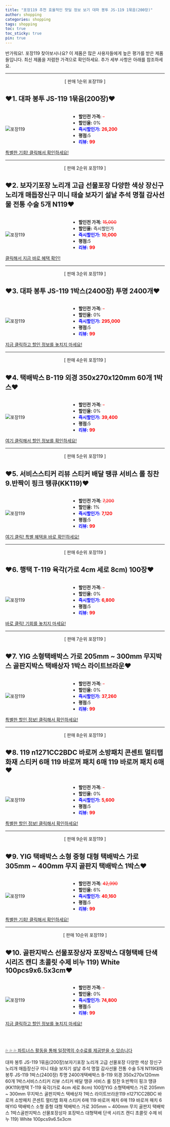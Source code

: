 ```yaml
---
title: "포장119 추천 효율적인 핫딜 정보 보기 대파 봉투 JS-119 1묶음(200장)"
author: shopping
categories: shopping
tags: shopping
toc: true
toc_sticky: true
pin: true
---
```

반가워요!. 포장119 찾아보시나요? 이 제품은 많은 사용자들에게 높은 평가를 받은 제품들입니다. 최신 제품을 저렴한 가격으로 확인하세요. 추가 세부 사항은 아래를 참조하세요.

---
<p class="toplist" style="margin: 0 auto; display: block; width: fit-content;">[ 판매 1순위 포장119 ]</p>

<h2><strong>❤️1. 대파 봉투 JS-119 1묶음(200장)❤️</strong></h2>

<div style="display: flex; align-items: center;">
    <div style="flex: 0.4;">
        <img src="https://thumbnail6.coupangcdn.com/thumbnails/remote/230x230ex/image/vendor_inventory/7c60/b23e28c5da9a852a583f43b67e41f6b47ee5280b9860344ce154f301deb4.jpg" alt="포장119" style="max-width: 100%;">
    </div>
    <div style="flex: 0.6; margin-left: 10px;">
        <ul>
            <li><strong>할인전 가격:</strong> <del style="color: red;">-</del></li>
            <li><strong>할인율:</strong> 0%</li>
            <li><span style='color:blue'><strong>즉시할인가:</strong></span> <span style='color:red'><strong>26,200</strong></span></li>
            <li><strong>평점:</strong>5</li>
            <li><span style='color:blue'><strong>리뷰:</strong></span> <span style='color:red'><strong>99</strong></span></li>
        </ul>
    </div>
</div>
<div class="center">
    <a href="https://selin100587001.github.io?lptag=AF9450613&subid=githubio&pageKey=7969520558&traceid=V0-153&itemId=22068139325&vendorItemId=89115270330" class="myButton">
        특별한 기회! 클릭해서 확인하세요!
    </a>
</div>


---
<p class="toplist" style="margin: 0 auto; display: block; width: fit-content;">[ 판매 2순위 포장119 ]</p>

<h2><strong>❤️2. 보자기포장 노리개 고급 선물포장 다양한 색상 장신구 노리개 매듭장신구 미니 태슬 보자기 설날 추석 명절 감사선물 전통 수술 5개 N119❤️</strong></h2>

<div style="display: flex; align-items: center;">
    <div style="flex: 0.4;">
        <img src="https://thumbnail8.coupangcdn.com/thumbnails/remote/230x230ex/image/vendor_inventory/1266/ded15d34bc816d35a52c7d1433aef54eec49c901b30a0d5d62380ae3e856.jpg" alt="포장119" style="max-width: 100%;">
    </div>
    <div style="flex: 0.6; margin-left: 10px;">
        <ul>
            <li><strong>할인전 가격:</strong> <del style="color: red;">15,000</del></li>
            <li><strong>할인율:</strong> 즉시할인가</li>
            <li><span style='color:blue'><strong>즉시할인가:</strong></span> <span style='color:red'><strong>10,000</strong></span></li>
            <li><strong>평점:</strong>5</li>
            <li><span style='color:blue'><strong>리뷰:</strong></span> <span style='color:red'><strong>99</strong></span></li>
        </ul>
    </div>
</div>
<div class="center">
    <a href="https://selin100587001.github.io?lptag=AF9450613&subid=githubio&pageKey=7879420375&traceid=V0-153&itemId=21545163567&vendorItemId=88597996667" class="myButton">
        클릭해서 지금 바로 혜택 확인!
    </a>
</div>


---
<p class="toplist" style="margin: 0 auto; display: block; width: fit-content;">[ 판매 3순위 포장119 ]</p>

<h2><strong>❤️3. 대파 봉투 JS-119 1박스(2400장) 투명 2400개❤️</strong></h2>

<div style="display: flex; align-items: center;">
    <div style="flex: 0.4;">
        <img src="https://thumbnail6.coupangcdn.com/thumbnails/remote/230x230ex/image/vendor_inventory/7c60/b23e28c5da9a852a583f43b67e41f6b47ee5280b9860344ce154f301deb4.jpg" alt="포장119" style="max-width: 100%;">
    </div>
    <div style="flex: 0.6; margin-left: 10px;">
        <ul>
            <li><strong>할인전 가격:</strong> <del style="color: red;">-</del></li>
            <li><strong>할인율:</strong> 0%</li>
            <li><span style='color:blue'><strong>즉시할인가:</strong></span> <span style='color:red'><strong>295,000</strong></span></li>
            <li><strong>평점:</strong>5</li>
            <li><span style='color:blue'><strong>리뷰:</strong></span> <span style='color:red'><strong>99</strong></span></li>
        </ul>
    </div>
</div>
<div class="center">
    <a href="https://selin100587001.github.io?lptag=AF9450613&subid=githubio&pageKey=7970663186&traceid=V0-153&itemId=22073192578&vendorItemId=89120260718" class="myButton">
        지금 클릭하고 할인 정보를 놓치지 마세요!
    </a>
</div>


---
<p class="toplist" style="margin: 0 auto; display: block; width: fit-content;">[ 판매 4순위 포장119 ]</p>

<h2><strong>❤️4. 택배박스 B-119 외경 350x270x120mm 60개 1박스❤️</strong></h2>

<div style="display: flex; align-items: center;">
    <div style="flex: 0.4;">
        <img src="https://thumbnail8.coupangcdn.com/thumbnails/remote/230x230ex/image/vendor_inventory/fec9/b91ab29435d6ce951b7c0a39f567332da829a2c4f0ff538b3d6bcffcacce.png" alt="포장119" style="max-width: 100%;">
    </div>
    <div style="flex: 0.6; margin-left: 10px;">
        <ul>
            <li><strong>할인전 가격:</strong> <del style="color: red;">-</del></li>
            <li><strong>할인율:</strong> 0%</li>
            <li><span style='color:blue'><strong>즉시할인가:</strong></span> <span style='color:red'><strong>39,400</strong></span></li>
            <li><strong>평점:</strong>5</li>
            <li><span style='color:blue'><strong>리뷰:</strong></span> <span style='color:red'><strong>99</strong></span></li>
        </ul>
    </div>
</div>
<div class="center">
    <a href="https://selin100587001.github.io?lptag=AF9450613&subid=githubio&pageKey=6349339550&traceid=V0-153&itemId=13353640281&vendorItemId=86243286152" class="myButton">
        여기 클릭해서 할인 정보를 확인하세요!
    </a>
</div>


---
<p class="toplist" style="margin: 0 auto; display: block; width: fit-content;">[ 판매 5순위 포장119 ]</p>

<h2><strong>❤️5. 서비스스티커 리뷰 스티커 배달 땡큐 서비스 롤 칭찬 9.반짝이 핑크 땡큐(KK119)❤️</strong></h2>

<div style="display: flex; align-items: center;">
    <div style="flex: 0.4;">
        <img src="https://thumbnail6.coupangcdn.com/thumbnails/remote/230x230ex/image/vendor_inventory/11dc/b818be3897df24bced26bb857d55589ccd43801819e04b30c31fb4619510.jpg" alt="포장119" style="max-width: 100%;">
    </div>
    <div style="flex: 0.6; margin-left: 10px;">
        <ul>
            <li><strong>할인전 가격:</strong> <del style="color: red;">7,200</del></li>
            <li><strong>할인율:</strong> 1%</li>
            <li><span style='color:blue'><strong>즉시할인가:</strong></span> <span style='color:red'><strong>7,120</strong></span></li>
            <li><strong>평점:</strong>5</li>
            <li><span style='color:blue'><strong>리뷰:</strong></span> <span style='color:red'><strong>99</strong></span></li>
        </ul>
    </div>
</div>
<div class="center">
    <a href="https://selin100587001.github.io?lptag=AF9450613&subid=githubio&pageKey=7596485716&traceid=V0-153&itemId=20085251376&vendorItemId=87180741954" class="myButton">
        여기 클릭! 특별 혜택을 바로 확인하세요!
    </a>
</div>


---
<p class="toplist" style="margin: 0 auto; display: block; width: fit-content;">[ 판매 6순위 포장119 ]</p>

<h2><strong>❤️6. 행택 T-119 육각(가로 4cm 세로 8cm) 100장❤️</strong></h2>

<div style="display: flex; align-items: center;">
    <div style="flex: 0.4;">
        <img src="https://thumbnail9.coupangcdn.com/thumbnails/remote/230x230ex/image/vendor_inventory/a7f5/a0f1daa44904c4412bc3caeefb64bf60de9a82000887f314cd7eae8a02ed.jpg" alt="포장119" style="max-width: 100%;">
    </div>
    <div style="flex: 0.6; margin-left: 10px;">
        <ul>
            <li><strong>할인전 가격:</strong> <del style="color: red;">-</del></li>
            <li><strong>할인율:</strong> 0%</li>
            <li><span style='color:blue'><strong>즉시할인가:</strong></span> <span style='color:red'><strong>6,800</strong></span></li>
            <li><strong>평점:</strong>5</li>
            <li><span style='color:blue'><strong>리뷰:</strong></span> <span style='color:red'><strong>99</strong></span></li>
        </ul>
    </div>
</div>
<div class="center">
    <a href="https://selin100587001.github.io?lptag=AF9450613&subid=githubio&pageKey=6468648425&traceid=V0-153&itemId=14109877619&vendorItemId=81356903307" class="myButton">
        바로 클릭! 기회를 놓치지 마세요!
    </a>
</div>


---
<p class="toplist" style="margin: 0 auto; display: block; width: fit-content;">[ 판매 7순위 포장119 ]</p>

<h2><strong>❤️7. YIG 소형택배박스 가로 205mm ~ 300mm 무지박스 골판지박스 택배상자 1박스 라이트브라운❤️</strong></h2>

<div style="display: flex; align-items: center;">
    <div style="flex: 0.4;">
        <img src="https://thumbnail7.coupangcdn.com/thumbnails/remote/230x230ex/image/vendor_inventory/dcc5/fb57c508ffc44e86bf4424a1efe2c91e1b0c4c57a0c7cb11659dd7129493.jpg" alt="포장119" style="max-width: 100%;">
    </div>
    <div style="flex: 0.6; margin-left: 10px;">
        <ul>
            <li><strong>할인전 가격:</strong> <del style="color: red;">-</del></li>
            <li><strong>할인율:</strong> 0%</li>
            <li><span style='color:blue'><strong>즉시할인가:</strong></span> <span style='color:red'><strong>37,260</strong></span></li>
            <li><strong>평점:</strong>5</li>
            <li><span style='color:blue'><strong>리뷰:</strong></span> <span style='color:red'><strong>99</strong></span></li>
        </ul>
    </div>
</div>
<div class="center">
    <a href="https://selin100587001.github.io?lptag=AF9450613&subid=githubio&pageKey=8053348797&traceid=V0-153&itemId=22594406377&vendorItemId=89636108682" class="myButton">
        특별한 할인 정보! 클릭해서 확인하세요!
    </a>
</div>


---
<p class="toplist" style="margin: 0 auto; display: block; width: fit-content;">[ 판매 8순위 포장119 ]</p>

<h2><strong>❤️8. 119 n1271CC2BDC 바로꺼 소방패치 콘센트 멀티탭 화재 스티커 6매 119 바로꺼 패치 6매 119 바로꺼 패치 6매❤️</strong></h2>

<div style="display: flex; align-items: center;">
    <div style="flex: 0.4;">
        <img src="https://thumbnail10.coupangcdn.com/thumbnails/remote/230x230ex/image/vendor_inventory/e85c/334c7c840483346a0c9941b606d6ec6c4227e8b004f1d24b780cc07fd01e.jpg" alt="포장119" style="max-width: 100%;">
    </div>
    <div style="flex: 0.6; margin-left: 10px;">
        <ul>
            <li><strong>할인전 가격:</strong> <del style="color: red;">-</del></li>
            <li><strong>할인율:</strong> 0%</li>
            <li><span style='color:blue'><strong>즉시할인가:</strong></span> <span style='color:red'><strong>5,600</strong></span></li>
            <li><strong>평점:</strong>5</li>
            <li><span style='color:blue'><strong>리뷰:</strong></span> <span style='color:red'><strong>99</strong></span></li>
        </ul>
    </div>
</div>
<div class="center">
    <a href="https://selin100587001.github.io?lptag=AF9450613&subid=githubio&pageKey=7689168297&traceid=V0-153&itemId=20558026638&vendorItemId=88540010846" class="myButton">
        특별한 할인 정보! 클릭해서 확인하세요!
    </a>
</div>


---
<p class="toplist" style="margin: 0 auto; display: block; width: fit-content;">[ 판매 9순위 포장119 ]</p>

<h2><strong>❤️9. YIG 택배박스 소형 중형 대형 택배박스 가로 305mm ~ 400mm 무지 골판지 택배박스 1박스❤️</strong></h2>

<div style="display: flex; align-items: center;">
    <div style="flex: 0.4;">
        <img src="https://thumbnail9.coupangcdn.com/thumbnails/remote/230x230ex/image/vendor_inventory/eb72/cbad3993877e297beff81390d9827c4873a89a2c72dafdb8d14b23531dc9.jpg" alt="포장119" style="max-width: 100%;">
    </div>
    <div style="flex: 0.6; margin-left: 10px;">
        <ul>
            <li><strong>할인전 가격:</strong> <del style="color: red;">42,990</del></li>
            <li><strong>할인율:</strong> 6%</li>
            <li><span style='color:blue'><strong>즉시할인가:</strong></span> <span style='color:red'><strong>40,160</strong></span></li>
            <li><strong>평점:</strong>5</li>
            <li><span style='color:blue'><strong>리뷰:</strong></span> <span style='color:red'><strong>99</strong></span></li>
        </ul>
    </div>
</div>
<div class="center">
    <a href="https://selin100587001.github.io?lptag=AF9450613&subid=githubio&pageKey=7997204011&traceid=V0-153&itemId=22250550396&vendorItemId=89296324653" class="myButton">
        특별한 기회! 클릭해서 확인하세요!
    </a>
</div>


---
<p class="toplist" style="margin: 0 auto; display: block; width: fit-content;">[ 판매 10순위 포장119 ]</p>

<h2><strong>❤️10. 골판지박스 선물포장상자 포장박스 대형택배 단색 시리즈 캔디 초콜릿 수제 비누 119) White  100pcs9x6.5x3cm❤️</strong></h2>

<div style="display: flex; align-items: center;">
    <div style="flex: 0.4;">
        <img src="https://thumbnail6.coupangcdn.com/thumbnails/remote/230x230ex/image/vendor_inventory/f137/d245d790e97c1b9d44674b8290010a03855ea93cf153280d94bfa9f91b08.jpg" alt="포장119" style="max-width: 100%;">
    </div>
    <div style="flex: 0.6; margin-left: 10px;">
        <ul>
            <li><strong>할인전 가격:</strong> <del style="color: red;">-</del></li>
            <li><strong>할인율:</strong> 0%</li>
            <li><span style='color:blue'><strong>즉시할인가:</strong></span> <span style='color:red'><strong>74,800</strong></span></li>
            <li><strong>평점:</strong>5</li>
            <li><span style='color:blue'><strong>리뷰:</strong></span> <span style='color:red'><strong>99</strong></span></li>
        </ul>
    </div>
</div>
<div class="center">
    <a href="https://selin100587001.github.io?lptag=AF9450613&subid=githubio&pageKey=8029675809&traceid=V0-153&itemId=22446736160&vendorItemId=89490651830" class="myButton">
        지금 클릭하고 할인 정보를 놓치지 마세요!
    </a>
</div>

<br><br><br>[💦 💦 💦 파트너스 활동을 통해 일정액의 수수료를 제공받을 수 있습니다](https://link.coupang.com/a/bcpT2c)<br><br>대파 봉투 JS-119 1묶음(200장)보자기포장 노리개 고급 선물포장 다양한 색상 장신구 노리개 매듭장신구 미니 태슬 보자기 설날 추석 명절 감사선물 전통 수술 5개 N119대파 봉투 JS-119 1박스(2400장) 투명 2400개택배박스 B-119 외경 350x270x120mm 60개 1박스서비스스티커 리뷰 스티커 배달 땡큐 서비스 롤 칭찬 9.반짝이 핑크 땡큐(KK119)행택 T-119 육각(가로 4cm 세로 8cm) 100장YIG 소형택배박스 가로 205mm ~ 300mm 무지박스 골판지박스 택배상자 1박스 라이트브라운119 n1271CC2BDC 바로꺼 소방패치 콘센트 멀티탭 화재 스티커 6매 119 바로꺼 패치 6매 119 바로꺼 패치 6매YIG 택배박스 소형 중형 대형 택배박스 가로 305mm ~ 400mm 무지 골판지 택배박스 1박스골판지박스 선물포장상자 포장박스 대형택배 단색 시리즈 캔디 초콜릿 수제 비누 119) White  100pcs9x6.5x3cm